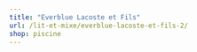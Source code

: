 ```yaml
---
title: "Everblue Lacoste et Fils"
url: /lit-et-mixe/everblue-lacoste-et-fils-2/
shop: piscine
---
```

